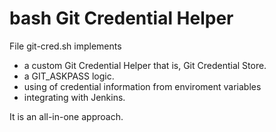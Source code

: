 # bash Git Credential Helper
File git-cred.sh implements
* a custom Git Credential Helper that is, Git Credential Store.
* a GIT_ASKPASS logic.
* using of credential information from enviroment variables
* integrating with Jenkins.

It is an all-in-one approach.
